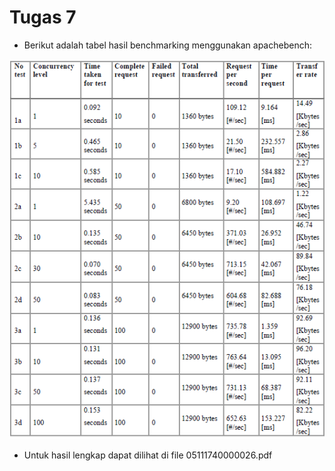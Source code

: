 # Tugas 7
* Berikut adalah tabel hasil benchmarking menggunakan apachebench:

![alt text](table.PNG)

* Untuk hasil lengkap dapat dilihat di file 05111740000026.pdf
